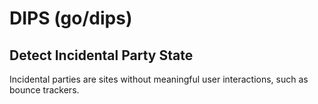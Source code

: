 # DIPS (go/dips)
## Detect Incidental Party State

Incidental parties are sites without meaningful user interactions, such as
bounce trackers.

